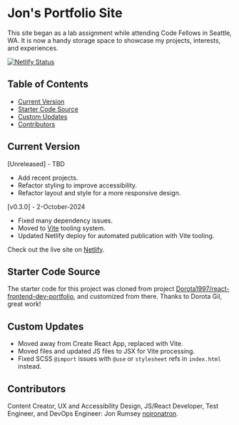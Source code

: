 # Jon's Portfolio Site #

This site began as a lab assignment while attending Code Fellows in Seattle, WA. It is now a handy storage space to showcase my projects, interests, and experiences.

[![Netlify Status](https://api.netlify.com/api/v1/badges/79c5e328-bd0c-4214-840d-89c6e19b230f/deploy-status)](https://app.netlify.com/sites/portfolio-jon-rumsey/deploys)

## Table of Contents ##

- [Current Version](#current-version)
- [Starter Code Source](#starter-code-source)
- [Custom Updates](#custom-updates)
- [Contributors](#contributors)

## Current Version ##

[Unreleased] - TBD

- Add recent projects.
- Refactor styling to improve accessibility.
- Refactor layout and style for a more responsive design.

[v0.3.0] - 2-October-2024

- Fixed many dependency issues.
- Moved to [Vite](https://vitejs.dev/) tooling system.
- Updated Netlify deploy for automated publication with Vite tooling.

Check out the live site on [Netlify](https://portfolio-jon-rumsey.netlify.app).

## Starter Code Source ##

The starter code for this project was cloned from project [Dorota1997/react-frontend-dev-portfolio](https://github.com/Dorota1997/react-frontend-dev-portfolio), and customized from there. Thanks to Dorota Gil, great work!

## Custom Updates ##

- Moved away from Create React App, replaced with Vite.
- Moved files and updated JS files to JSX for Vite processing.
- Fixed SCSS `@import` issues with `@use` or `stylesheet` refs in `index.html` instead.

## Contributors ##

Content Creator, UX and Accessibility Design, JS/React Developer, Test Engineer, and DevOps Engineer: Jon Rumsey [nojronatron](https://github.com/nojronatron).
